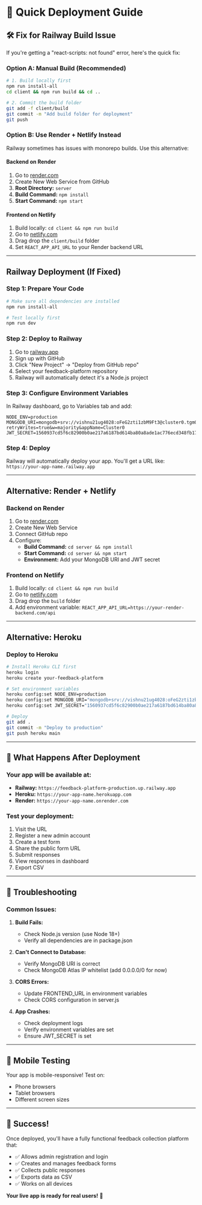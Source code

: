 # 🚀 Quick Deployment Guide

## 🛠️ Fix for Railway Build Issue

If you're getting a "react-scripts: not found" error, here's the quick fix:

### Option A: Manual Build (Recommended)
```bash
# 1. Build locally first
npm run install-all
cd client && npm run build && cd ..

# 2. Commit the build folder
git add -f client/build
git commit -m "Add build folder for deployment"
git push
```

### Option B: Use Render + Netlify Instead
Railway sometimes has issues with monorepo builds. Use this alternative:

#### Backend on Render
1. Go to [render.com](https://render.com)
2. Create New Web Service from GitHub
3. **Root Directory:** `server`
4. **Build Command:** `npm install`
5. **Start Command:** `npm start`

#### Frontend on Netlify  
1. Build locally: `cd client && npm run build`
2. Go to [netlify.com](https://netlify.com)
3. Drag drop the `client/build` folder
4. Set `REACT_APP_API_URL` to your Render backend URL

---

## Railway Deployment (If Fixed)

### Step 1: Prepare Your Code
```bash
# Make sure all dependencies are installed
npm run install-all

# Test locally first
npm run dev
```

### Step 2: Deploy to Railway
1. Go to [railway.app](https://railway.app)
2. Sign up with GitHub
3. Click "New Project" → "Deploy from GitHub repo"
4. Select your feedback-platform repository
5. Railway will automatically detect it's a Node.js project

### Step 3: Configure Environment Variables
In Railway dashboard, go to Variables tab and add:
```
NODE_ENV=production
MONGODB_URI=mongodb+srv://vishnu21ug4028:oFeG2zti1zbM9Ft3@cluster0.tgm0x.mongodb.net/feedback_platform?retryWrites=true&w=majority&appName=Cluster0
JWT_SECRET=1560937cd5f6c82900b0ae217a6187bd614ba80a8ade1ac776ecd348fb17324baec151f13587fafe406ecc6a53a347664850b5824651af875c53e6cf9854ece2
```

### Step 4: Deploy
Railway will automatically deploy your app. You'll get a URL like:
`https://your-app-name.railway.app`

---

## Alternative: Render + Netlify

### Backend on Render
1. Go to [render.com](https://render.com)
2. Create New Web Service
3. Connect GitHub repo
4. Configure:
   - **Build Command:** `cd server && npm install`
   - **Start Command:** `cd server && npm start`
   - **Environment:** Add your MongoDB URI and JWT secret

### Frontend on Netlify
1. Build locally: `cd client && npm run build`
2. Go to [netlify.com](https://netlify.com)
3. Drag drop the `build` folder
4. Add environment variable: `REACT_APP_API_URL=https://your-render-backend.com/api`

---

## Alternative: Heroku

### Deploy to Heroku
```bash
# Install Heroku CLI first
heroku login
heroku create your-feedback-platform

# Set environment variables
heroku config:set NODE_ENV=production
heroku config:set MONGODB_URI="mongodb+srv://vishnu21ug4028:oFeG2zti1zbM9Ft3@cluster0.tgm0x.mongodb.net/feedback_platform?retryWrites=true&w=majority&appName=Cluster0"
heroku config:set JWT_SECRET="1560937cd5f6c82900b0ae217a6187bd614ba80a8ade1ac776ecd348fb17324baec151f13587fafe406ecc6a53a347664850b5824651af875c53e6cf9854ece2"

# Deploy
git add .
git commit -m "Deploy to production"
git push heroku main
```

---

## 🎯 What Happens After Deployment

### Your app will be available at:
- **Railway:** `https://feedback-platform-production.up.railway.app`
- **Heroku:** `https://your-app-name.herokuapp.com`
- **Render:** `https://your-app-name.onrender.com`

### Test your deployment:
1. Visit the URL
2. Register a new admin account
3. Create a test form
4. Share the public form URL
5. Submit responses
6. View responses in dashboard
7. Export CSV

---

## 🔧 Troubleshooting

### Common Issues:

1. **Build Fails:**
   - Check Node.js version (use Node 18+)
   - Verify all dependencies are in package.json

2. **Can't Connect to Database:**
   - Verify MongoDB URI is correct
   - Check MongoDB Atlas IP whitelist (add 0.0.0.0/0 for now)

3. **CORS Errors:**
   - Update FRONTEND_URL in environment variables
   - Check CORS configuration in server.js

4. **App Crashes:**
   - Check deployment logs
   - Verify environment variables are set
   - Ensure JWT_SECRET is set

---

## 📱 Mobile Testing

Your app is mobile-responsive! Test on:
- Phone browsers
- Tablet browsers
- Different screen sizes

---

## 🎉 Success!

Once deployed, you'll have a fully functional feedback collection platform that:
- ✅ Allows admin registration and login
- ✅ Creates and manages feedback forms
- ✅ Collects public responses
- ✅ Exports data as CSV
- ✅ Works on all devices

**Your live app is ready for real users!** 🚀
